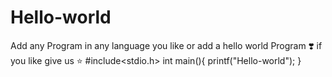 # Hello-world
Add any  Program in any language you like or add a hello world Program ❣️ if you like give us :star:
#include<stdio.h>
int main(){
printf("Hello-world");
}
